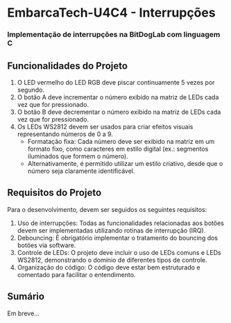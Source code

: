 # EmbarcaTech-U4C4 - Interrupções
### Implementação de interrupções na BitDogLab com linguagem C

## Funcionalidades do Projeto

1. O LED vermelho do LED RGB deve piscar continuamente 5 vezes por segundo.
2. O botão A deve incrementar o número exibido na matriz de LEDs cada vez que for pressionado.
3. O botão B deve decrementar o número exibido na matriz de LEDs cada vez que for pressionado.
4. Os LEDs WS2812 devem ser usados para criar efeitos visuais representando números de 0 a 9.
    - Formatação fixa: Cada número deve ser exibido na matriz em um formato fixo, como
    caracteres em estilo digital (ex.: segmentos iluminados que formem o número).
    - Alternativamente, é permitido utilizar um estilo criativo, desde que o número seja claramente
identificável.

## Requisitos do Projeto
Para o desenvolvimento, devem ser seguidos os seguintes requisitos:
1. Uso de interrupções: Todas as funcionalidades relacionadas aos botões devem ser implementadas
utilizando rotinas de interrupção (IRQ).
2. Debouncing: É obrigatório implementar o tratamento do bouncing dos botões via software.
3. Controle de LEDs: O projeto deve incluir o uso de LEDs comuns e LEDs WS2812, demonstrando o
domínio de diferentes tipos de controle.
4. Organização do código: O código deve estar bem estruturado e comentado para facilitar o entendimento.

## Sumário
Em breve...
